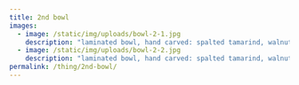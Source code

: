 ```yaml
---
title: 2nd bowl
images:
  - image: /static/img/uploads/bowl-2-1.jpg
    description: "laminated bowl, hand carved: spalted tamarind, walnut, alder"
  - image: /static/img/uploads/bowl-2-2.jpg
    description: "laminated bowl, hand carved: spalted tamarind, walnut, alder"
permalink: /thing/2nd-bowl/
---
```

